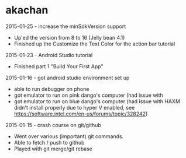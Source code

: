 # akachan
2015-01-25 - increase the minSdkVersion support
- Up'ed the version from 8 to 16 (Jelly bean 4.1)
- Finished up the Customize the Text Color for the action bar tutorial

2015-01-23 - Android Studio tutorial
- Finished part 1 "Build Your First App"

2015-01-16 - got android studio environment set up
- able to run debugger on phone
- got emulator to run on pink dango's computer
  (had issue with 
- got emulator to run on blue dango's computer
  (had issue with HAXM didn't install properly due to 
  hyper V enabled, see
  https://software.intel.com/en-us/forums/topic/328242)

2015-01-15 - crash course on git/github
- Went over various (important) git commands.
- Able to fetch / push to github
- Played with git merge/git rebase
